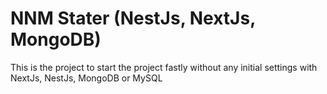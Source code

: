 # NNM Stater (NestJs, NextJs, MongoDB)

This is the project to start the project fastly without any initial settings with NextJs, NestJs, MongoDB or MySQL
